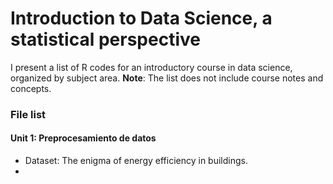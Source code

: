 # Introduction to Data Science, a statistical perspective

I present a list of R codes for an introductory course in data science, organized by subject area. **Note**: The list does not include course notes and concepts.

### File list

#### Unit 1: Preprocesamiento de datos

* Dataset: The enigma of energy efficiency in buildings.
* 
